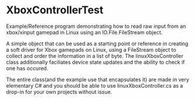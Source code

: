# XboxControllerTest
Example/Reference program demonstrating how to read raw input from an xbox/xinput gamepad in Linux using an IO.File.FileStream object.

A simple object that can be used as a starting point or reference in creating a soft driver for Xbox gamepads on Linux, using a FileStream object to collect and order the information in a list of byte. The linuxXboxController class additionally faciliates device state updates and the ability to check if one has occured.

The entire class(and the example use that encapsulates it) are made in very elementary C# and you should be able to use linuxXboxController.cs as a drop-in for your own projects without issue.
